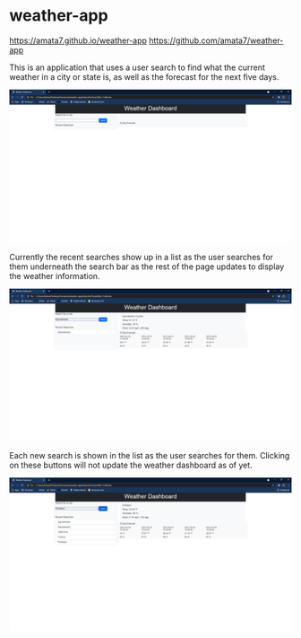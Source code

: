 # weather-app
 https://amata7.github.io/weather-app
 https://github.com/amata7/weather-app

This is an application that uses a user search to find what the current weather in a city or state is, as well as the forecast for the next five days.

![alt](./assets/img/1.png)

Currently the recent searches show up in a list as the user searches for them underneath the search bar as the rest of the page updates to display the weather information.

![alt](./assets/img/2.png)

Each new search is shown in the list as the user searches for them. Clicking on these buttons will not update the weather dashboard as of yet.

![alt](./assets/img/3.png)